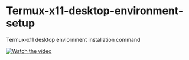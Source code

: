 # Termux-x11-desktop-environment-setup
Termux-x11 desktop enviornment installation command



[![Watch the video](https://img.youtu.be/vi/VN6u6wJNvbQ/maxresdefualt.jpg)](https://youtu.be/VN6u6wJNvbQ)
